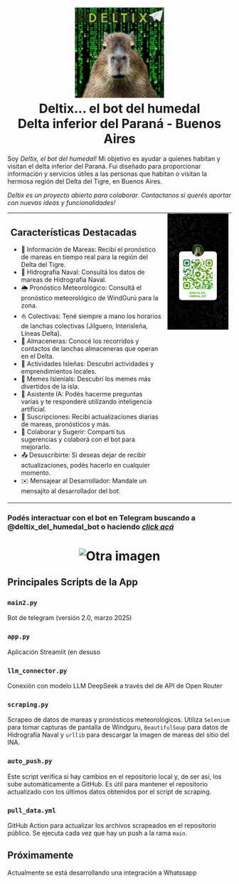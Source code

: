 <h1 align="center">
  <img src="bot_icon.png" alt="soy deltix" width="200"><br>
  Deltix... el bot del humedal<br>
  Delta inferior del Paraná - Buenos Aires
</h1>


Soy *Deltix, el bot del humedal!* Mi objetivo es ayudar a quienes habitan y visitan el delta inferior del Paraná. Fui diseñado para proporcionar información y servicios útiles a las personas que habitan o visitan la hermosa región del Delta del Tigre, en Buenos Aires.

*Deltix es un proyecto abierto para colaborar. Contactanos si querés aportar con nuevas ideas y funcionalidades!*

<table>
  <tr>
    <td style="width: 70%;">
      <h2>Características Destacadas</h2>
      <ul>
        <li>🌊 Información de Mareas: Recibí el pronóstico de mareas en tiempo real para la región del Delta del Tigre.</li>
        <li>🔭 Hidrografía Naval: Consultá los datos de mareas de Hidrografía Naval.</li>
        <li>🌦️ Pronóstico Meteorológico: Consultá el pronóstico meteorológico de WindGurú para la zona.</li>
        <li>⛵ Colectivas: Tené siempre a mano los horarios de lanchas colectivas (Jilguero, Interisleña, Líneas Delta).</li>
        <li>🛒 Almaceneras: Conocé los recorridos y contactos de lanchas almaceneras que operan en el Delta.</li>
        <li>🚣 Actividades Isleñas: Descubrí actividades y emprendimientos locales.</li>
        <li>🤣 Memes Islenials: Descubrí los memes más divertidos de la isla.</li>
        <li>🤖 Asistente IA: Podés hacerme preguntas varias y te responderé utilizando inteligencia artificial.</li>
        <li>🔔 Suscripciones: Recibí actualizaciones diarias de mareas, pronósticos y más.</li>
        <li>🤝 Colaborar y Sugerir: Compartí tus sugerencias y colaborá con el bot para mejorarlo.</li>
        <li>📤 Desuscribirte: Si deseas dejar de recibir actualizaciones, podés hacerlo en cualquier momento.</li>
        <li>✉️ Mensajear al Desarrollador: Mandale un mensajito al desarrollador del bot.</li>
      </ul>
    </td>
    <td style="width: 30%; vertical-align: top;">
      <img src="bot_qr.png" alt="Código QR del bot" width="150">
    </td>
  </tr>
</table>

### Podés interactuar con el bot en Telegram buscando a @deltix_del_humedal_bot o haciendo *[click acá](https://t.me/deltix_del_humedal_bot)*
<h1 align="center">
<img src="https://github.com/marajadesantelmo/deltix/assets/50368116/3a2ce1a0-0fc6-483d-a164-d2f89e92ba65" alt="Otra imagen" width="400">
</h1>

## Principales Scripts de la App

### `main2.py`
Bot de telegram (versión 2.0, marzo 2025)

### `app.py`
Aplicación Streamlit (en desuso

### `llm_connector.py`
Conexión con modelo LLM DeepSeek a través del de API de Open Router

### `scraping.py`
Scrapeo de datos de mareas y pronósticos meteorológicos. Utiliza `Selenium` para tomar capturas de pantalla de Windguru, `BeautifulSoup` para datos de Hidrografía Naval y `urllib` para descargar la imagen de mareas del sitio del INA.

### `auto_push.py`
Este script verifica si hay cambios en el repositorio local y, de ser así, los sube automáticamente a GitHub. Es útil para mantener el repositorio actualizado con los últimos datos obtenidos por el script de scraping.

### `pull_data.yml`
GitHub Action para actualizar los archivos scrapeados en el repositorio público. Se ejecuta cada vez que hay un push a la rama `main`.

## Próximamente

Actualmente se está desarrollando una integración a Whatssapp


